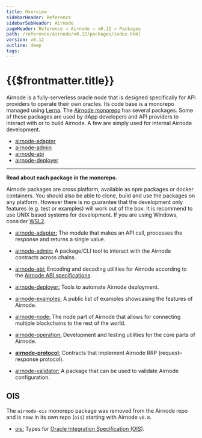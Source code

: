 ```yaml
---
title: Overview
sidebarHeader: Reference
sidebarSubHeader: Airnode
pageHeader: Reference → Airnode → v0.12 → Packages
path: /reference/airnode/v0.12/packages/index.html
version: v0.12
outline: deep
tags:
---
```


<VersionWarning/>

<PageHeader/>

<SearchHighlight/>

<FlexStartTag/>

# {{$frontmatter.title}}

Airnode is a fully-serverless oracle node that is designed specifically for API
providers to operate their own oracles. Its code base is a monorepo managed
using [Lerna](https://github.com/lerna/lerna). The
[Airnode monorepo](https://github.com/api3dao/airnode/tree/v0.12/packages) has
several packages. Some of these packages are used by dApp developers and API
providers to interact with or to build Airnode. A few are simply used for
internal Airnode development.

- [airnode-adapter](/reference/airnode/v0.12/packages/adapter.md)
- [airnode-admin](/reference/airnode/v0.12/packages/admin-cli.md)
- [airnode-abi](/reference/airnode/v0.12/packages/airnode-abi.md)
- [airnode-deployer](/reference/airnode/v0.12/packages/deployer.md)

---

**Read about each package in the monorepo.**

Airnode packages are cross platform, available as npm packages or docker
containers. You should also be able to clone, build and use the packages on any
platform. However there is no guarantee that the development only features (e.g.
test or examples) will work out of the box. It is recommend to use UNIX based
systems for development. If you are using Windows, consider
[WSL2](https://docs.microsoft.com/en-us/windows/wsl/install).

- [airnode-adapter:](https://github.com/api3dao/airnode/tree/v0.12/packages/airnode-adapter)
  The module that makes an API call, processes the response and returns a single
  value.

- [airnode-admin:](https://github.com/api3dao/airnode/tree/v0.12/packages/airnode-admin)
  A package/CLI tool to interact with the Airnode contracts across chains.

- [airnode-abi:](https://github.com/api3dao/airnode/tree/v0.12/packages/airnode-abi)
  Encoding and decoding utilities for Airnode according to the
  [Airnode ABI specifications](/reference/airnode/v0.12/specifications/airnode-abi.md).

- [airnode-deployer:](https://github.com/api3dao/airnode/tree/v0.12/packages/airnode-deployer)
  Tools to automate Airnode deployment.

- [airnode-examples:](https://github.com/api3dao/airnode/tree/v0.12/packages/airnode-examples)
  A public list of examples showcasing the features of Airnode.

- [airnode-node:](https://github.com/api3dao/airnode/tree/v0.12/packages/airnode-node)
  The node part of Airnode that allows for connecting multiple blockchains to
  the rest of the world.

- [airnode-operation:](https://github.com/api3dao/airnode/tree/v0.12/packages/airnode-operation)
  Development and testing utilities for the core parts of Airnode.

- [**airnode-protocol**:](https://github.com/api3dao/airnode/tree/v0.12/packages/airnode-protocol)
  Contracts that implement Airnode RRP (request–response protocol).

- [airnode-validator:](https://github.com/api3dao/airnode/tree/v0.12/packages/airnode-validator)
  A package that can be used to validate Airnode configuration.

## OIS

The `airnode-ois` monorepo package was removed from the Airnode repo and is now
in its own repo (`ois`) starting with Airnode `v0.8`.

- [ois:](https://github.com/api3dao/ois/tree/v2.0.0) Types for
  [Oracle Integration Specification (OIS)](/reference/ois/latest/specification.md).

<FlexEndTag/>
